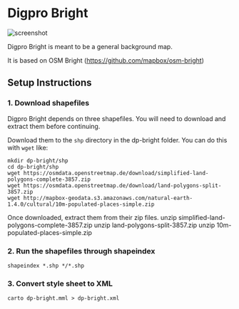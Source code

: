 Digpro Bright
==========

![screenshot](https://raw.github.com/digpro-group/dp-bright/master/preview.png)

Digpro Bright is meant to be a general background map.

It is based on OSM Bright (https://github.com/mapbox/osm-bright)

Setup Instructions
------------------

### 1. Download shapefiles

Digpro Bright depends on three shapefiles. You will need to download and extract them before continuing. 

Download them to the `shp` directory in the dp-bright folder. You can do this with `wget` like:

    mkdir dp-bright/shp
    cd dp-bright/shp
    wget https://osmdata.openstreetmap.de/download/simplified-land-polygons-complete-3857.zip
    wget https://osmdata.openstreetmap.de/download/land-polygons-split-3857.zip
    wget http://mapbox-geodata.s3.amazonaws.com/natural-earth-1.4.0/cultural/10m-populated-places-simple.zip

Once downloaded, extract them from their zip files. 
    unzip simplified-land-polygons-complete-3857.zip
    unzip land-polygons-split-3857.zip 
    unzip 10m-populated-places-simple.zip

### 2. Run the shapefiles through shapeindex

    shapeindex *.shp */*.shp

### 3. Convert style sheet to XML

    carto dp-bright.mml > dp-bright.xml

